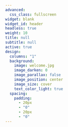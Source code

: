 ```yaml
---
advanced:
  css_class: fullscreen
widget: blank
widget_id: header
headless: true
weight: 10
title: null
subtitle: null
active: true
design:
  columns: "1"
  background:
    image: welcome.jpg
    image_darken: 0
    image_parallax: false
    image_position: center
    image_size: cover
    text_color_light: true
  spacing:
    padding:
      - 20px
      - "0"
      - 20px
      - "0"
---
```

